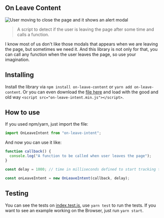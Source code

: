 ## On Leave Content

![User moving to close the page and it shows an alert modal](https://raw.githubusercontent.com/willianjusten/on-leave-intent/master/example/on-leave-intent.gif)

> A script to detect if the user is leaving the page after some time and calls a function.

I know most of us don't like those modals that appears when we are leaving the page, but sometimes we need it. And this library is not only for that, you can call any function when the user leaves the page, so use your imagination.

## Installing

Install the library via `npm install on-leave-content` or `yarn add on-leave-content`. Or you can even download the [file here](https://github.com/willianjusten/on-leave-intent/blob/master/lib/on-leave-intent.min.js) and load with the good and old way `<script src="on-leave-intent.min.js"></script>`.

## How to use

If you used npm/yarn, just import the file:

```js
import OnLeaveIntent from "on-leave-intent";
```

And now you can use it like:

```js
function callback() {
  console.log("A function to be called when user leaves the page");
}

const delay = 1000; // time in milliseconds defined to start tracking the user

const onLeaveIntent = new OnLeaveIntent(callback, delay);
```

## Testing

You can see the tests on [index.test.js](https://github.com/willianjusten/on-leave-intent/blob/master/src/index.test.js), use `yarn test` to run the tests. If you want to see an example working on the Browser, just run `yarn start`.
